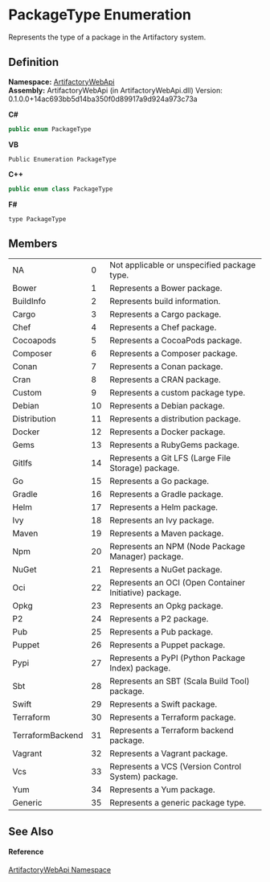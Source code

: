 # PackageType Enumeration


Represents the type of a package in the Artifactory system.



## Definition
**Namespace:** <a href="75b20af6-7197-02a5-e38f-f7b15eac4732">ArtifactoryWebApi</a>  
**Assembly:** ArtifactoryWebApi (in ArtifactoryWebApi.dll) Version: 0.1.0.0+14ac693bb5d14ba350f0d89917a9d924a973c73a

**C#**
``` C#
public enum PackageType
```
**VB**
``` VB
Public Enumeration PackageType
```
**C++**
``` C++
public enum class PackageType
```
**F#**
``` F#
type PackageType
```



## Members
<table>
<tr>
<td>NA</td>
<td>0</td>
<td>Not applicable or unspecified package type.</td></tr>
<tr>
<td>Bower</td>
<td>1</td>
<td>Represents a Bower package.</td></tr>
<tr>
<td>BuildInfo</td>
<td>2</td>
<td>Represents build information.</td></tr>
<tr>
<td>Cargo</td>
<td>3</td>
<td>Represents a Cargo package.</td></tr>
<tr>
<td>Chef</td>
<td>4</td>
<td>Represents a Chef package.</td></tr>
<tr>
<td>Cocoapods</td>
<td>5</td>
<td>Represents a CocoaPods package.</td></tr>
<tr>
<td>Composer</td>
<td>6</td>
<td>Represents a Composer package.</td></tr>
<tr>
<td>Conan</td>
<td>7</td>
<td>Represents a Conan package.</td></tr>
<tr>
<td>Cran</td>
<td>8</td>
<td>Represents a CRAN package.</td></tr>
<tr>
<td>Custom</td>
<td>9</td>
<td>Represents a custom package type.</td></tr>
<tr>
<td>Debian</td>
<td>10</td>
<td>Represents a Debian package.</td></tr>
<tr>
<td>Distribution</td>
<td>11</td>
<td>Represents a distribution package.</td></tr>
<tr>
<td>Docker</td>
<td>12</td>
<td>Represents a Docker package.</td></tr>
<tr>
<td>Gems</td>
<td>13</td>
<td>Represents a RubyGems package.</td></tr>
<tr>
<td>Gitlfs</td>
<td>14</td>
<td>Represents a Git LFS (Large File Storage) package.</td></tr>
<tr>
<td>Go</td>
<td>15</td>
<td>Represents a Go package.</td></tr>
<tr>
<td>Gradle</td>
<td>16</td>
<td>Represents a Gradle package.</td></tr>
<tr>
<td>Helm</td>
<td>17</td>
<td>Represents a Helm package.</td></tr>
<tr>
<td>Ivy</td>
<td>18</td>
<td>Represents an Ivy package.</td></tr>
<tr>
<td>Maven</td>
<td>19</td>
<td>Represents a Maven package.</td></tr>
<tr>
<td>Npm</td>
<td>20</td>
<td>Represents an NPM (Node Package Manager) package.</td></tr>
<tr>
<td>NuGet</td>
<td>21</td>
<td>Represents a NuGet package.</td></tr>
<tr>
<td>Oci</td>
<td>22</td>
<td>Represents an OCI (Open Container Initiative) package.</td></tr>
<tr>
<td>Opkg</td>
<td>23</td>
<td>Represents an Opkg package.</td></tr>
<tr>
<td>P2</td>
<td>24</td>
<td>Represents a P2 package.</td></tr>
<tr>
<td>Pub</td>
<td>25</td>
<td>Represents a Pub package.</td></tr>
<tr>
<td>Puppet</td>
<td>26</td>
<td>Represents a Puppet package.</td></tr>
<tr>
<td>Pypi</td>
<td>27</td>
<td>Represents a PyPI (Python Package Index) package.</td></tr>
<tr>
<td>Sbt</td>
<td>28</td>
<td>Represents an SBT (Scala Build Tool) package.</td></tr>
<tr>
<td>Swift</td>
<td>29</td>
<td>Represents a Swift package.</td></tr>
<tr>
<td>Terraform</td>
<td>30</td>
<td>Represents a Terraform package.</td></tr>
<tr>
<td>TerraformBackend</td>
<td>31</td>
<td>Represents a Terraform backend package.</td></tr>
<tr>
<td>Vagrant</td>
<td>32</td>
<td>Represents a Vagrant package.</td></tr>
<tr>
<td>Vcs</td>
<td>33</td>
<td>Represents a VCS (Version Control System) package.</td></tr>
<tr>
<td>Yum</td>
<td>34</td>
<td>Represents a Yum package.</td></tr>
<tr>
<td>Generic</td>
<td>35</td>
<td>Represents a generic package type.</td></tr>
</table>

## See Also


#### Reference
<a href="75b20af6-7197-02a5-e38f-f7b15eac4732">ArtifactoryWebApi Namespace</a>  
